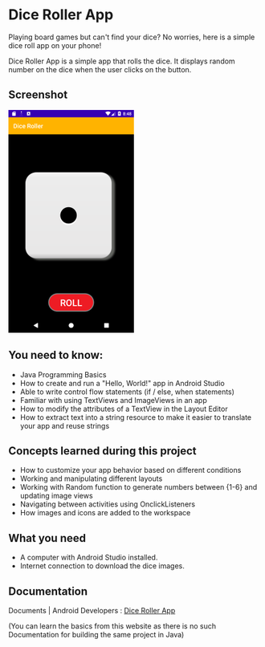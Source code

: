 # Dice Roller App
Playing board games but can't find your dice? No worries, here is a simple dice roll app on your phone!

Dice Roller App is a simple app that rolls the dice. It displays random number on the dice when the user clicks on the button.

## Screenshot
![screenshot](app/src/main/res/drawable-v24/screenshot.png)

## You need to know:
- Java Programming Basics
- How to create and run a "Hello, World!" app in Android Studio
- Able to write control flow statements (if / else, when statements)
- Familiar with using TextViews and ImageViews in an app
- How to modify the attributes of a TextView in the Layout Editor
- How to extract text into a string resource to make it easier to translate your app and reuse strings


## Concepts learned during this project
- How to customize your app behavior based on different conditions
- Working and manipulating different layouts
- Working with Random function to generate numbers between {1-6} and updating image views
- Navigating between activities using OnclickListeners
- How images and icons are added to the workspace

## What you need
- A computer with Android Studio installed.
- Internet connection to download the dice images.

## Documentation
Documents | Android Developers : [Dice Roller App](https://developer.android.com/codelabs/basic-android-kotlin-training-dice-roller-images?hl=fr-MA#0)

(You can learn the basics from this website as there is no such Documentation for building the same project in Java)


